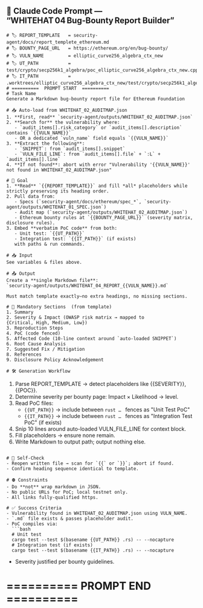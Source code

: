 ## 🚀 Claude Code Prompt ― “WHITEHAT 04 Bug‑Bounty Report Builder”

```
# 🏷️ REPORT_TEMPLATE   = security-agent/docs/report_templete_ethereum.md
# 🏷️ BOUNTY_PAGE_URL   = https://ethereum.org/en/bug-bounty/
# 🏷️ VULN_NAME         = elliptic_curve256_algebra_ctx_new
# 🏷️ UT_PATH           = test/crypto/secp256k1_algebra/poc_elliptic_curve256_algebra_ctx_new.cpp
# 🏷️ IT_PATH           = .worktrees/elliptic_curve256_algebra_ctx_new/test/crypto/secp256k1_algebra/integration_poc_elliptic_curve256_algebra_ctx_new.cpp
# ==========  PROMPT START  ==========
# Task Name
Generate a Markdown bug‑bounty report file for Ethereum Foundation

# 📥 Auto-load from WHITEHAT_02_AUDITMAP.json
1. **First, read** `security-agent/outputs/WHITEHAT_02_AUDITMAP.json`
2. **Search for** the vulnerability where:
   - `audit_items[].risk_category` or `audit_items[].description` contains `{{VULN_NAME}}`
   - OR a dedicated `vuln_name` field equals `{{VULN_NAME}}`
3. **Extract the following**:
   - `SNIPPET`: from `audit_items[].snippet`
   - `VULN_FILE_LINE`: from `audit_items[].file` + `:L` + `audit_items[].line`
4. **If not found**: abort with error "Vulnerability '{{VULN_NAME}}' not found in WHITEHAT_02_AUDITMAP.json"

# 🎯 Goal
1. **Read** `{{REPORT_TEMPLATE}}` and fill *all* placeholders while strictly preserving its heading order.
2. Pull data from:
   - Specs (`security-agent/docs/ethereum/spec_*`, `security-agent/outputs/WHITEHAT_01_SPEC.json`)
   - Audit map (`security-agent/outputs/WHITEHAT_02_AUDITMAP.json`)
   - Ethereum bounty rules at `{{BOUNTY_PAGE_URL}}` (severity matrix, disclosure rules).
3. Embed **verbatim PoC code** from both:
   - Unit test: `{{UT_PATH}}`
   - Integration test: `{{IT_PATH}}` (if exists)
   with paths & run commands.

# 📥 Input
See variables & files above.

# 📤 Output
Create a **single Markdown file**:
`security-agent/outputs/WHITEHAT_04_REPORT_{{VULN_NAME}}.md`

Must match template exactly—no extra headings, no missing sections.

# 📑 Mandatory Sections  (from template)
1. Summary
2. Severity & Impact (OWASP risk matrix → mapped to {Critical, High, Medium, Low})
3. Reproduction Steps
4. PoC (code fenced)
5. Affected Code (10‑line context around `auto-loaded SNIPPET`)
6. Root Cause Analysis
7. Suggested Fix / Mitigation
8. References
9. Disclosure Policy Acknowledgement

# 🛠️ Generation Workflow
```

1. Parse REPORT\_TEMPLATE → detect placeholders like {{SEVERITY}}, {{POC}}.
2. Determine severity per bounty page:
   Impact × Likelihood → level.
3. Read PoC files:
   - `{{UT_PATH}}` → include between `rust … ` fences as "Unit Test PoC"
   - `{{IT_PATH}}` → include between `rust … ` fences as "Integration Test PoC" (if exists)
4. Snip 10 lines around auto-loaded VULN_FILE_LINE for context block.
5. Fill placeholders → ensure none remain.
6. Write Markdown to output path; output nothing else.

````

# 🧪 Self‑Check
- Reopen written file → scan for `{{` or `}}`; abort if found.
- Confirm heading sequence identical to template.

# ⛔ Constraints
- Do **not** wrap markdown in JSON.
- No public URLs for PoC; local testnet only.
- All links fully‑qualified https.

# ✅ Success Criteria
- Vulnerability found in WHITEHAT_02_AUDITMAP.json using VULN_NAME.
- `.md` file exists & passes placeholder audit.
- PoC compiles via:
  ```bash
  # Unit test
  cargo test --test $(basename {{UT_PATH}} .rs) -- --nocapture
  # Integration test (if exists)
  cargo test --test $(basename {{IT_PATH}} .rs) -- --nocapture
````

* Severity justified per bounty guidelines.

# ==========  PROMPT END  ==========

